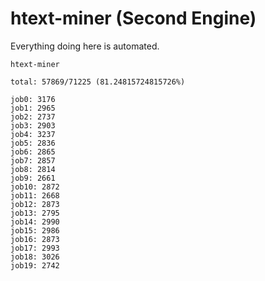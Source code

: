 # htext-miner (Second Engine)

Everything doing here is automated.

```
htext-miner

total: 57869/71225 (81.24815724815726%)

job0: 3176
job1: 2965
job2: 2737
job3: 2903
job4: 3237
job5: 2836
job6: 2865
job7: 2857
job8: 2814
job9: 2661
job10: 2872
job11: 2668
job12: 2873
job13: 2795
job14: 2990
job15: 2986
job16: 2873
job17: 2993
job18: 3026
job19: 2742
```